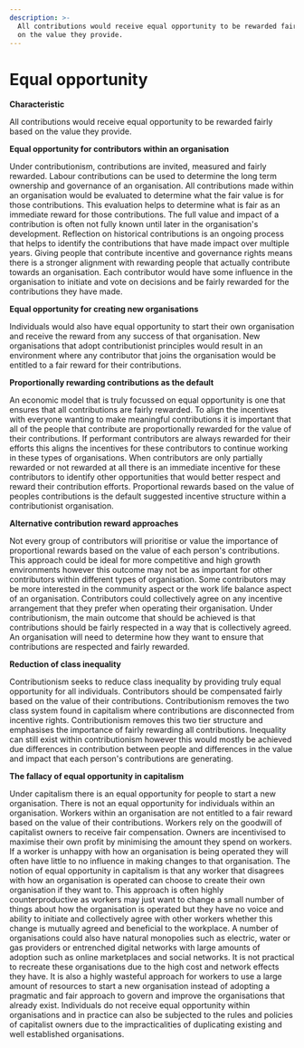 ```yaml
---
description: >-
  All contributions would receive equal opportunity to be rewarded fairly based
  on the value they provide.
---
```


# Equal opportunity

**Characteristic**

All contributions would receive equal opportunity to be rewarded fairly based on the value they provide.



**Equal opportunity for contributors within an organisation**

Under contributionism, contributions are invited, measured and fairly rewarded. Labour contributions can be used to determine the long term ownership and governance of an organisation. All contributions made within an organisation would be evaluated to determine what the fair value is for those contributions. This evaluation helps to determine what is fair as an immediate reward for those contributions. The full value and impact of a contribution is often not fully known until later in the organisation's development. Reflection on historical contributions is an ongoing process that helps to identify the contributions that have made impact over multiple years. Giving people that contribute incentive and governance rights means there is a stronger alignment with rewarding people that actually contribute towards an organisation. Each contributor would have some influence in the organisation to initiate and vote on decisions and be fairly rewarded for the contributions they have made.



**Equal opportunity for creating new organisations**

Individuals would also have equal opportunity to start their own organisation and receive the reward from any success of that organisation. New organisations that adopt contributionist principles would result in an environment where any contributor that joins the organisation would be entitled to a fair reward for their contributions.



**Proportionally rewarding contributions as the default**

An economic model that is truly focussed on equal opportunity is one that ensures that all contributions are fairly rewarded. To align the incentives with everyone wanting to make meaningful contributions it is important that all of the people that contribute are proportionally rewarded for the value of their contributions. If performant contributors are always rewarded for their efforts this aligns the incentives for these contributors to continue working in these types of organisations. When contributors are only partially rewarded or not rewarded at all there is an immediate incentive for these contributors to identify other opportunities that would better respect and reward their contribution efforts. Proportional rewards based on the value of peoples contributions is the default suggested incentive structure within a contributionist organisation.



**Alternative contribution reward approaches**

Not every group of contributors will prioritise or value the importance of proportional rewards based on the value of each person's contributions. This approach could be ideal for more competitive and high growth environments however this outcome may not be as important for other contributors within different types of organisation. Some contributors may be more interested in the community aspect or the work life balance aspect of an organisation. Contributors could collectively agree on any incentive arrangement that they prefer when operating their organisation. Under contributionism, the main outcome that should be achieved is that contributions should be fairly respected in a way that is collectively agreed. An organisation will need to determine how they want to ensure that contributions are respected and fairly rewarded.



**Reduction of class inequality**

Contributionism seeks to reduce class inequality by providing truly equal opportunity for all individuals. Contributors should be compensated fairly based on the value of their contributions. Contributionism removes the two class system found in capitalism where contributions are disconnected from incentive rights. Contributionism removes this two tier structure and emphasises the importance of fairly rewarding all contributions. Inequality can still exist within contributionism however this would mostly be achieved due differences in contribution between people and differences in the value and impact that each person's contributions are generating.



**The fallacy of equal opportunity in capitalism**

Under capitalism there is an equal opportunity for people to start a new organisation. There is not an equal opportunity for individuals within an organisation. Workers within an organisation are not entitled to a fair reward based on the value of their contributions. Workers rely on the goodwill of capitalist owners to receive fair compensation. Owners are incentivised to maximise their own profit by minimising the amount they spend on workers. If a worker is unhappy with how an organisation is being operated they will often have little to no influence in making changes to that organisation. The notion of equal opportunity in capitalism is that any worker that disagrees with how an organisation is operated can choose to create their own organisation if they want to. This approach is often highly counterproductive as workers may just want to change a small number of things about how the organisation is operated but they have no voice and ability to initiate and collectively agree with other workers whether this change is mutually agreed and beneficial to the workplace. A number of organisations could also have natural monopolies such as electric, water or gas providers or entrenched digital networks with large amounts of adoption such as online marketplaces and social networks. It is not practical to recreate these organisations due to the high cost and network effects they have. It is also a highly wasteful approach for workers to use a large amount of resources to start a new organisation instead of adopting a pragmatic and fair approach to govern and improve the organisations that already exist. Individuals do not receive equal opportunity within organisations and in practice can also be subjected to the rules and policies of capitalist owners due to the impracticalities of duplicating existing and well established organisations.
